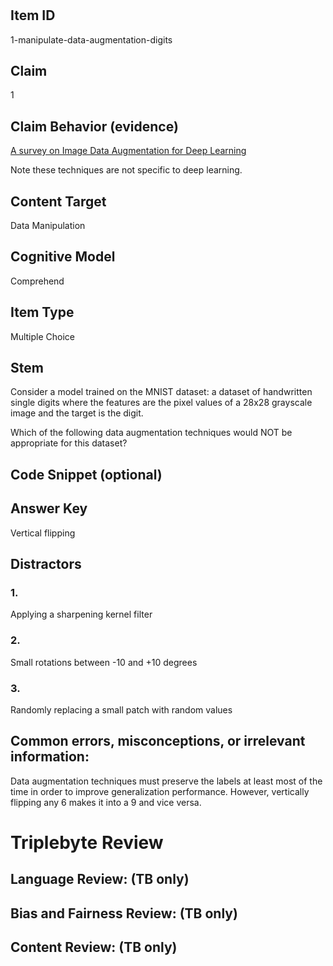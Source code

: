 #


## Item ID

1-manipulate-data-augmentation-digits

## Claim

1

## Claim Behavior (evidence)

[A survey on Image Data Augmentation for Deep Learning](https://journalofbigdata.springeropen.com/articles/10.1186/s40537-019-0197-0)

Note these techniques are not specific to deep learning.

## Content Target

Data Manipulation

## Cognitive Model

Comprehend

## Item Type

Multiple Choice

## Stem

Consider a model trained on the MNIST dataset: a dataset of handwritten single digits where the features are the pixel values of a 28x28 grayscale image and the target is the digit.

Which of the following data augmentation techniques would NOT be appropriate for this dataset?

## Code Snippet (optional)


## Answer Key

Vertical flipping

## Distractors
### 1.

Applying a sharpening kernel filter

### 2.

Small rotations between -10 and +10 degrees

### 3.

Randomly replacing a small patch with random values


## Common errors, misconceptions, or irrelevant information:

Data augmentation techniques must preserve the labels at least most of the time in order to improve generalization performance. However, vertically flipping any 6 makes it into a 9 and vice versa.

# Triplebyte Review


## Language Review: (TB only)


## Bias and Fairness Review: (TB only)


## Content Review: (TB only)

